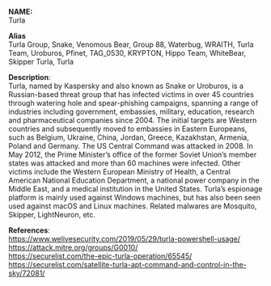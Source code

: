 **NAME:**  
Turla  
  
**Alias**  
Turla Group, Snake, Venomous Bear, Group 88, Waterbug, WRAITH, Turla Team, Uroburos, Pfinet, TAG_0530, KRYPTON, Hippo Team, WhiteBear, Skipper Turla, Turla  
 
**Description**:   
Turla, named by Kaspersky and also known as Snake or Uroburos, is a Russian-based threat group that has infected victims in over 45 countries through watering hole and spear-phishing campaigns, spanning a range of industries including government, embassies, military, education, research and pharmaceutical companies since 2004.
The initial targets are Western countries and subsequently moved to embassies in Eastern Europeans, such as Belgium, Ukraine, China, Jordan, Greece, Kazakhstan, Armenia, Poland and Germany. The US Central Command was attacked in 2008. In May 2012, the Prime Minister’s office of the former Soviet Union’s member states was attacked and more than 60 machines were infected. Other victims include the Western European Ministry of Health, a Central American National Education Department, a national power company in the Middle East, and a medical institution in the United States.
Turla’s espionage platform is mainly used against Windows machines, but has also been seen used against macOS and Linux machines. Related malwares are Mosquito, Skipper, LightNeuron, etc.

  
**References**:  
https://www.welivesecurity.com/2019/05/29/turla-powershell-usage/  
https://attack.mitre.org/groups/G0010/  
https://securelist.com/the-epic-turla-operation/65545/  
https://securelist.com/satellite-turla-apt-command-and-control-in-the-sky/72081/  
